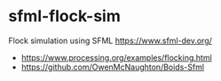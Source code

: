# sfml-flock-sim
Flock simulation using SFML https://www.sfml-dev.org/

* https://www.processing.org/examples/flocking.html
* https://github.com/OwenMcNaughton/Boids-Sfml